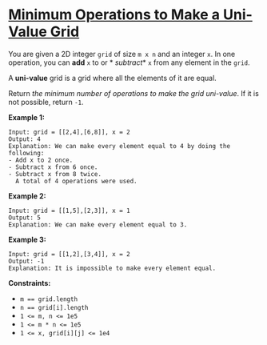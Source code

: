 [Minimum Operations to Make a Uni-Value Grid](https://leetcode.com/problems/minimum-operations-to-make-a-uni-value-grid)
===
You are given a 2D integer `grid` of size `m x n` and an integer `x`. In one operation, you can **add** `x` to or *
*subtract** `x` from any element in the `grid`.

A **uni-value** grid is a grid where all the elements of it are equal.

Return _the minimum number of operations to make the grid uni-value_. If it is not possible, return `-1`.

**Example 1:**

```text
Input: grid = [[2,4],[6,8]], x = 2
Output: 4
Explanation: We can make every element equal to 4 by doing the following:
- Add x to 2 once.
- Subtract x from 6 once.
- Subtract x from 8 twice.
  A total of 4 operations were used.
```

**Example 2:**

```text
Input: grid = [[1,5],[2,3]], x = 1
Output: 5
Explanation: We can make every element equal to 3.
```

**Example 3:**

```text
Input: grid = [[1,2],[3,4]], x = 2
Output: -1
Explanation: It is impossible to make every element equal.
```

**Constraints:**

* `m == grid.length`
* `n == grid[i].length`
* `1 <= m, n <= 1e5`
* `1 <= m * n <= 1e5`
* `1 <= x, grid[i][j] <= 1e4`


